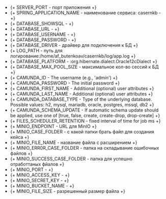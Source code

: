 - {+ SERVER_PORT - порт приложения +}
- {+ SPRING_APPLICATION_NAME - наименование сервиса: casernkb - +}
- {+ DATABASE_SHOWSQL - +}
- {+ DATABASE_URL - +}
- {+ DATABASE_USERNAME - +} 
- {+ DATABASE_PASSWORD - +}
- {+ DATABASE_DRIVER - драйвер для подключения к БД +}
- {+ LOG_PATH - путь для логирование:/home/af_butenkoav/casernkb/log/app.log +}
- {+ DATABASE_PLATFORM - :org.hibernate.dialect.Oracle12cDialect +}
- {+ DATABASE_MAX_POOL_SIZE - максимальное кол-во сессий к БД +}
- {+ CAMUNDA_ID - The username (e.g., 'admin') +}
- {+ CAMUNDA_PASSWORD - The initial password +}
- {+ CAMUNDA_FIRST_NAME - Additional (optional) user attributes +} 
- {+ CAMUNDA_LAST_NAME - Additional (optional) user attributes +}
- {+ CAMUNDA_DATABASE_TYPE - Type of the underlying database. Possible values: h2, mysql, mariadb, oracle, postgres, mssql, db2 +}
- {+ CAMUNDA_SCHEMA_UPDATE - If automatic schema update should be applied, use one of [true, false, create, create-drop, drop-create] +}
- {+ FILES_SCHEDULER_RETENTION - fixed interval of time for job ms +}
- {+ MINIO_ENDPOINT - URL для MinIO +}
- {+ MINIO_CASE_FOLDER - с какой папки брать файл для создания кейса +}
- {+ MINIO_FILE_NAME - название файла с расширением +}
- {+ MINIO_ERR0R_CASE_FOLDER - папка на складывание ошибочных файлов +}
- {+ MINIO_SUCCESS_CASE_FOLDER - папка для успешно отработтаных фйалов +}
- {+ MINIO_PORT - +}
- {+ MINIO_ACCESS_KEY - +}
- {+ MINIO_SECRET_KEY - +}
- {+ MINIO_BUCKET_NAME - +}
- {+ MINIO_FILE_SIZE - разрешенный размер файла +}
